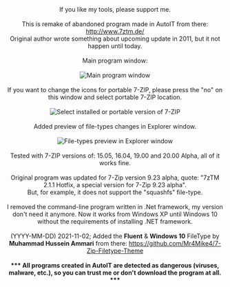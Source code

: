 <center>
If you like my tools, please support me.<br>
<br>
This is remake of abandoned program made in AutoIT from there: <a target="_blank" href="http://www.7ztm.de/">http://www.7ztm.de/</a><br>
Original author wrote something about upcoming update in 2011, but it not happen until today.<br>
<br>
Main program window:<br>
<br>
<img src="https://i.imgur.com/3gfwg8A.png" alt="Main program window"><br>
<br>
If you want to change the icons for portable 7-ZIP, please press the "no" on this window and select portable 7-ZIP location.<br>
<br>
<img src="https://i.imgur.com/a8LRZ0W.png" alt="Select installed or portable version of 7-ZIP"><br>
<br>
Added preview of file-types changes in Explorer window.<br>
<br>
<img src="https://i.imgur.com/Aa4Hifu.png" alt="File-types preview in Explorer window"><br>
<br>
Tested with 7-ZIP versions of: 15.05, 16.04, 19.00 and 20.00 Alpha, all of it works fine.<br>
<br>
Original program was updated for 7-Zip version 9.23 alpha, quote: "7zTM 2.1.1 Hotfix, a special version for 7-Zip 9.23 alpha".<br>
But, for example, it does not support the "squashfs" file-type.<br>
<br>
I removed the command-line program written in .Net framework, my version don't need it anymore. Now it works from Windows XP until Windows 10 without the requirements of installing .NET framework.<br>
<br>
(YYYY-MM-DD) 2021-11-02; Added the <b>Fluent</b> & <b>Windows 10</b> FileType by <b>Muhammad Hussein Ammari</b> from there: <a target="_blank" href="https://github.com/Mr4Mike4/7-Zip-Filetype-Theme">https://github.com/Mr4Mike4/7-Zip-Filetype-Theme</a><br>
<br>
<B>*** All programs created in AutoIT are detected as dangerous (viruses, malware, etc.), so you can trust me or don't download the program at all. ***</B>
</center>
